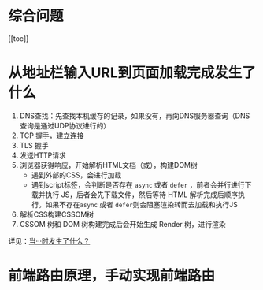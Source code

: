 # 综合问题

[[toc]]
# 从地址栏输入URL到页面加载完成发生了什么
1. DNS查找：先查找本机缓存的记录，如果没有，再向DNS服务器查询（DNS查询是通过UDP协议进行的）
2. TCP 握手，建立连接
3. TLS 握手
4. 发送HTTP请求
5. 浏览器获得响应，开始解析HTML文档（或），构建DOM树
    - 遇到外部的CSS，会进行加载
    - 遇到script标签，会判断是否存在 `async` 或者 `defer` ，前者会并行进行下载并执行 JS，后者会先下载文件，然后等待 HTML 解析完成后顺序执行。如果不存在`async` 或者 `defer`则会阻塞渲染转而去加载和执行JS
6. 解析CSS构建CSSOM树
7. CSSOM 树和 DOM 树构建完成后会开始生成 Render 树，进行渲染

详见：[当···时发生了什么？](https://github.com/skyline75489/what-happens-when-zh_CN)

# 前端路由原理，手动实现前端路由
